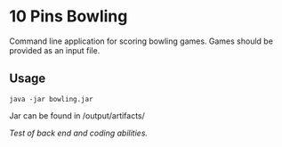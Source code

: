 # 10 Pins Bowling
Command line application for scoring bowling games.
Games should be provided as an input file.

## Usage
`java -jar bowling.jar`

Jar can be found in /output/artifacts/


_Test of back end and coding abilities._

